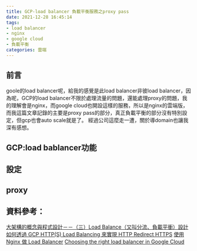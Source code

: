 ```yaml
---
title: GCP-load balancer 負載平衡服務之proxy pass
date: 2021-12-28 16:45:14
tags:
- load balancer
- nginx
- google cloud
- 負載平衡
categories: 雲端
---
```


## 前言
goole的load balancer呢，給我的感覺是此load balancer非彼load balancer，因為呢，GCP的load balancer不限於處理流量的問題，還能處理proxy的問題，我的理解會是nginx，而google cloud也開設這樣的服務，所以是nginx的雲端版，而我這篇文章記錄的主要是proxy pass的部分，真正負載平衡的部分沒有特別設定，但gcp也會auto scale就是了。
經過公司這麼走一遭，關於導domain也讓我深有感想。

## GCP:load bablancer功能

## 設定

## proxy

## 資料參考：
[大架構的概念與程式設計－－（三）Load Balance（又叫分流、負載平衝）設計](https://akuma1.pixnet.net/blog/post/168326978-%E5%A4%A7%E6%9E%B6%E6%A7%8B%E7%9A%84%E6%A6%82%E5%BF%B5%E8%88%87%E7%A8%8B%E5%BC%8F%E8%A8%AD%E8%A8%88%EF%BC%8D%EF%BC%8D%EF%BC%88%E4%B8%89%EF%BC%89load-balance)
[如何透過 GCP HTTP(S) Load Balancing 來實現 HTTP Redirect HTTPS](https://blog.cloud-ace.tw/networking-website/load-balance/how-to-implement-http-redirect-https-through-gcp-https-load-balancing/)
[使用 Nginx 做 Load Balancer](https://blog.dtask.idv.tw/Nginx/2018-07-31/)
[Choosing the right load balancer in Google Cloud](https://medium.com/google-cloud/choosing-the-right-load-balancer-9ec909148a85)